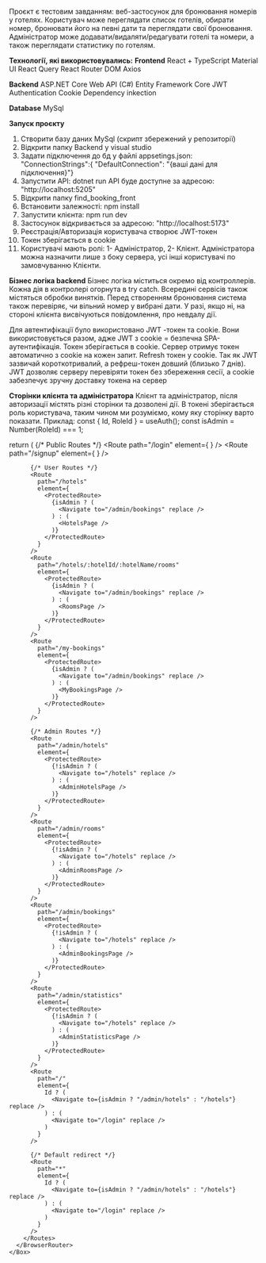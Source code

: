 Проєкт є тестовим завданням: веб-застосунок для бронювання номерів у готелях. 
Користувач може переглядати список готелів, обирати номер, бронювати його на певні дати та переглядати свої бронювання.
Адміністратор може додавати/видаляти/редагувати готелі та номери, а також переглядати статистику по готелям.

**Технології, які використовувались:**
  **Frontend**
  React + TypeScript
  Material UI
  React Query
  React Router DOM
  Axios

  **Backend**
  ASP.NET Core Web API (C#)
  Entity Framework Core
  JWT Authentication
  Cookie
  Dependency inkection

  **Database**
  MySql

**Запуск проєкту**
1. Створити базу даних MySql (скрипт збережений у репозиторії)
2. Відкрити папку Backend у visual studio
3. Задати підключення до бд у файлі appsetings.json:
    "ConnectionStrings":{
       "DefaultConnection": "{ваші дані для підключення}"}
4. Запустити API: dotnet run
   API буде доступне за адресою: "http://localhost:5205"
5. Відкрити папку find_booking_front
6. Встановити залежності: npm install
7. Запустити клієнта: npm run dev
8. Застосунок відкривається за адресою: "http://localhost:5173"
9. Реєстрація/Авторизація користувача створює JWT-токен
10. Токен зберігається в cookie
11. Користувачі мають ролі: 1- Адміністратор, 2- Клієнт.
    Адміністратора можна назначити лише з боку сервера, усі інші користувачі по замовчуванню Клієнти.

**Бізнес логіка backend**
Бізнес логіка міститься окремо від контроллерів. Кожна дія в контролері огорнута в try catch. 
Всередині сервісів також містяться обробки винятків.
Перед створенням бронювання система також перевіряє, чи вільний номер у вибрані дати.
У разі, якщо ні, на стороні клієнта висвічуються повідомлення, про невдалу дії. 

Для автентифікації було використовано JWT -токен та cookie. 
Вони використовується разом, адже JWT з cookie = безпечна SPA-аутентифікація.
Токен зберігається в cookie. Сервер отримує токен автоматично з cookie на кожен запит.
Refresh токен у cookie. Так як JWT зазвичай короткотривалий, а рефреш-токен довший (близько 7 днів).
JWT дозволяє серверу перевіряти токен без збереження сесії, а cookie забезпечує зручну доставку токена на сервер

**Сторінки клієнта та адміністратора**
Клієнт та адміністратор, після авторизації містять різні сторінки та дозволені дії.
В токені зберігається роль користувача, таким чином ми розуміємо, кому яку сторінку варто показати.
Приклад:
  const { Id, RoleId } = useAuth();
  const isAdmin = Number(RoleId) === 1;

  return (
    <Box>
      <BrowserRouter>
        <Routes>
          {/* Public Routes */}
          <Route
            path="/login"
            element={
              <PublicRoute>
                <LoginPage />
              </PublicRoute>
            }
          />
          <Route
            path="/signup"
            element={
              <PublicRoute>
                <SignUpPage />
              </PublicRoute>
            }
          />

          {/* User Routes */}
          <Route
            path="/hotels"
            element={
              <ProtectedRoute>
                {isAdmin ? (
                  <Navigate to="/admin/bookings" replace />
                ) : (
                  <HotelsPage />
                )}
              </ProtectedRoute>
            }
          />
          <Route
            path="/hotels/:hotelId/:hotelName/rooms"
            element={
              <ProtectedRoute>
                {isAdmin ? (
                  <Navigate to="/admin/bookings" replace />
                ) : (
                  <RoomsPage />
                )}
              </ProtectedRoute>
            }
          />
          <Route
            path="/my-bookings"
            element={
              <ProtectedRoute>
                {isAdmin ? (
                  <Navigate to="/admin/bookings" replace />
                ) : (
                  <MyBookingsPage />
                )}
              </ProtectedRoute>
            }
          />

          {/* Admin Routes */}
          <Route
            path="/admin/hotels"
            element={
              <ProtectedRoute>
                {!isAdmin ? (
                  <Navigate to="/hotels" replace />
                ) : (
                  <AdminHotelsPage />
                )}
              </ProtectedRoute>
            }
          />
          <Route
            path="/admin/rooms"
            element={
              <ProtectedRoute>
                {!isAdmin ? (
                  <Navigate to="/hotels" replace />
                ) : (
                  <AdminRoomsPage />
                )}
              </ProtectedRoute>
            }
          />
          <Route
            path="/admin/bookings"
            element={
              <ProtectedRoute>
                {!isAdmin ? (
                  <Navigate to="/hotels" replace />
                ) : (
                  <AdminBookingsPage />
                )}
              </ProtectedRoute>
            }
          />
          <Route
            path="/admin/statistics"
            element={
              <ProtectedRoute>
                {!isAdmin ? (
                  <Navigate to="/hotels" replace />
                ) : (
                  <AdminStatisticsPage />
                )}
              </ProtectedRoute>
            }
          />
          <Route
            path="/"
            element={
              Id ? (
                <Navigate to={isAdmin ? "/admin/hotels" : "/hotels"} replace />
              ) : (
                <Navigate to="/login" replace />
              )
            }
          />

          {/* Default redirect */}
          <Route
            path="*"
            element={
              Id ? (
                <Navigate to={isAdmin ? "/admin/hotels" : "/hotels"} replace />
              ) : (
                <Navigate to="/login" replace />
              )
            }
          />
        </Routes>
      </BrowserRouter>
    </Box>

